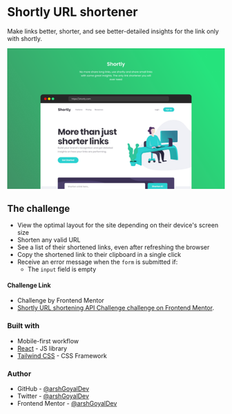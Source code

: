 # Shortly URL shortener

Make links better, shorter, and see better-detailed insights for the link only with shortly.

![](./public/preview.png)

## The challenge

- View the optimal layout for the site depending on their device's screen size
- Shorten any valid URL
- See a list of their shortened links, even after refreshing the browser
- Copy the shortened link to their clipboard in a single click
- Receive an error message when the `form` is submitted if:
  - The `input` field is empty

#### Challenge Link
- Challenge by Frontend Mentor
- [Shortly URL shortening API Challenge challenge on Frontend Mentor](https://www.frontendmentor.io/challenges/url-shortening-api-landing-page-2ce3ob-G).

### Built with

- Mobile-first workflow
- [React](https://reactjs.org/) - JS library
- [Tailwind CSS](https://tailwindcss.com) - CSS Framework

### Author

- GitHub - [@arshGoyalDev](https://github.com/arshGoyalDev)
- Twitter - [@arshGoyalDev](https://www.twitter.com/arshGoyalDev)
- Frontend Mentor - [@arshGoyalDev](https://www.frontendmentor.io/profile/arshGoyalDev)

